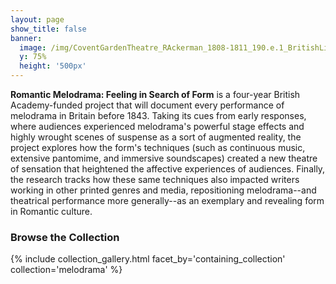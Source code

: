 ```yaml
---
layout: page
show_title: false
banner:
  image: /img/CoventGardenTheatre_RAckerman_1808-1811_190.e.1_BritishLibrary.jpg
  y: 75%
  height: '500px'
---
```



__Romantic Melodrama: Feeling in Search of Form__ is a four-year British Academy-funded project that will document every performance of melodrama in Britain before 1843. Taking its cues from early responses, where audiences experienced melodrama's powerful stage effects and highly wrought scenes of suspense as a sort of augmented reality, the project explores how the form's techniques (such as continuous music, extensive pantomime, and immersive soundscapes) created a new theatre of sensation that heightened the affective experiences of audiences. Finally, the research tracks how these same techniques also impacted writers working in other printed genres and media, repositioning melodrama--and theatrical performance more generally--as an exemplary and revealing form in Romantic culture.




### Browse the Collection

{% include collection_gallery.html facet_by='containing_collection' collection='melodrama' %}
